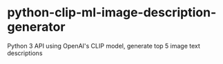 # python-clip-ml-image-description-generator
Python 3 API using OpenAI's CLIP model, generate top 5 image text descriptions

